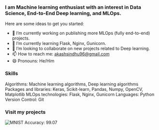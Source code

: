 ### I am Machine learning enthusiast with an interest in Data Science, End-to-End Deep learning, and MLOps.

Here are some ideas to get you started:

- 🔭 I’m currently working on publishing more MLOps (fully end-to-end) projects.
- 🌱 I’m currently learning Flask, Nginx, Gunicorn.
- 👯 I’m looking to collaborate on new projects related to Deep learning.
- 📫 How to reach me: akashsindhu96@gmail.com
- 😄 Pronouns: He/Him

### Skills

Algorithms: Machine learning algorithms, Deep learning algorithms
Packages and libraries: Keras, Scikit-learn, Pandas, Numpy, OpenCV, Matplotlib
MLOps technologies: Flask, Nginx, Gunicorn
Languages: Python
Version Control: Git

### Visit my projects
![MNIST Accuracy: 99.07](https://github.com/Akashsindhu/MNIST)
